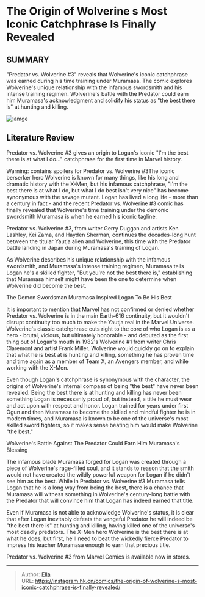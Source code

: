 # The Origin of Wolverine s Most Iconic Catchphrase Is Finally Revealed


## SUMMARY 



  &#34;Predator vs. Wolverine #3&#34; reveals that Wolverine&#39;s iconic catchphrase was earned during his time training under Muramasa.   The comic explores Wolverine&#39;s unique relationship with the infamous swordsmith and his intense training regimen.   Wolverine&#39;s battle with the Predator could earn him Muramasa&#39;s acknowledgment and solidify his status as &#34;the best there is&#34; at hunting and killing.  

![iamge](https://static1.srcdn.com/wordpress/wp-content/uploads/2023/12/wolverine-with-swords-and-muramasa-blade.jpg)

## Literature Review

Predator vs. Wolverine #3 gives an origin to Logan&#39;s iconic &#34;I&#39;m the best there is at what I do...&#34; catchphrase for the first time in Marvel history. 




Warning: contains spoilers for Predator vs. Wolverine #3The iconic berserker hero Wolverine is known for many things, like his long and dramatic history with the X-Men, but his infamous catchphrase, &#34;I&#39;m the best there is at what I do, but what I do best isn&#39;t very nice&#34; has become synonymous with the savage mutant. Logan has lived a long life - more than a century in fact - and the recent Predator vs. Wolverine #3 comic has finally revealed that Wolverine&#39;s time training under the demonic swordsmith Muramasa is when he earned his iconic tagline.




Predator vs. Wolverine #3, from writer Gerry Duggan and artists Ken Lashley, Kei Zama, and Hayden Sherman, continues the decades-long hunt between the titular Yautja alien and Wolverine, this time with the Predator battle landing in Japan during Muramasa&#39;s training of Logan.

          

As Wolverine describes his unique relationship with the infamous swordsmith, and Muramasa&#39;s intense training regimen, Muramasa tells Logan he&#39;s a skilled fighter, &#34;But you&#39;re not the best there is,&#34; establishing that Muramasa himself might have been the one to determine when Wolverine did become the best.


 The Demon Swordsman Muramasa Inspired Logan To Be His Best 
          




It is important to mention that Marvel has not confirmed or denied whether Predator vs. Wolverine is in the main Earth-616 continuity, but it wouldn&#39;t disrupt continuity too much to make the Yautja real in the Marvel Universe. Wolverine&#39;s classic catchphrase cuts right to the core of who Logan is as a hero - brutal, vicious, but ultimately honorable - and debuted as the first thing out of Logan&#39;s mouth in 1982&#39;s Wolverine #1 from writer Chris Claremont and artist Frank Miller. Wolverine would quickly go on to explain that what he is best at is hunting and killing, something he has proven time and time again as a member of Team X, an Avengers member, and while working with the X-Men.

Even though Logan&#39;s catchphrase is synonymous with the character, the origins of Wolverine&#39;s internal compass of being &#34;the best&#34; have never been revealed. Being the best there is at hunting and killing has never been something Logan is necessarily proud of, but instead, a title he must wear and act upon with respect and honor. Logan trained for years under first Ogun and then Muramasa to become the skilled and mindful fighter he is in modern times, and Muramasa is known to be one of the universe&#39;s most skilled sword fighters, so it makes sense beating him would make Wolverine &#34;the best.&#34;






 Wolverine&#39;s Battle Against The Predator Could Earn Him Muramasa&#39;s Blessing 
          

The infamous blade Muramasa forged for Logan was created through a piece of Wolverine&#39;s rage-filled soul, and it stands to reason that the smith would not have created the wildly powerful weapon for Logan if he didn&#39;t see him as the best. While in Predator vs. Wolverine #3 Muramasa tells Logan that he is a long way from being the best, there is a chance that Muramasa will witness something in Wolverine&#39;s century-long battle with the Predator that will convince him that Logan has indeed earned that title.

Even if Muramasa is not able to acknowledge Wolverine&#39;s status, it is clear that after Logan inevitably defeats the vengeful Predator he will indeed be &#34;the best there is&#34; at hunting and killing, having killed one of the universe&#39;s most deadly predators. The X-Men hero Wolverine is the best there is at what he does, but first, he&#39;ll need to beat the wickedly fierce Predator to impress his teacher Muramasa enough to earn that precious title.




Predator vs. Wolverine #3 from Marvel Comics is available now in stores.



---

> Author: [Ella](https://instagram.hk.cn/)  
> URL: https://instagram.hk.cn/comics/the-origin-of-wolverine-s-most-iconic-catchphrase-is-finally-revealed/  

